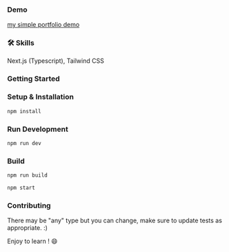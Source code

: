 
### Demo
[my simple portfolio demo](https://attapat.iamlabs.me)


### 🛠 Skills
Next.js (Typescript), Tailwind CSS

### Getting Started
### Setup & Installation
```bash
npm install
```

### Run Development

```bash
npm run dev
```

### Build
```bash
npm run build
```
```bash
npm start
```

### Contributing
There may be "any" type but you can change,
make sure to update tests as appropriate. :)

Enjoy to learn ! 😄

